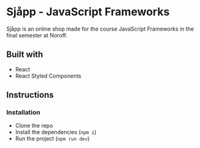 # Sjåpp - JavaScript Frameworks

Sjåpp is an online shop made for the course JavaScript Frameworks in the final semester at Noroff.

## Built with

- React
- React Styled Components

## Instructions

### Installation

- Clone the repo
- Install the dependencies (`npm i`)
- Run the project (`npm run dev`)
